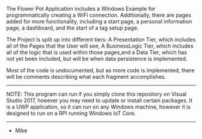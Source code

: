 The Flower Pot Application includes a Windows Example for programmatically creating a WiFi connection. Additionally, there are pages added for more functionality, including a start page, a personal information page, a dashboard, and the start of a tag setup page.

The Project is split up into different tiers: A Presentation Tier, which includes all of the Pages that the User will see, A BusinessLogic Tier, which includes all of the logic that is used within those pages,and a Data Tier, which has not yet been included, but will be when data persistence is implemented.

Most of the code is undocumented, but as more code is implemented, there will be comments describing what each fragment accomplishes.

********************
NOTE: This program can run if you simply clone this repository on Visual Studio 2017, hoeever you may need to update or install certain packages. It is a UWP application, so it can run on any Windows machine, however it is designed to run on a RPI running Windows IoT Core.
********************
- Mike

